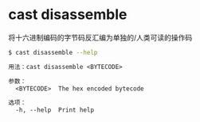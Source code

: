 # cast disassemble

将十六进制编码的字节码反汇编为单独的/人类可读的操作码

```bash
$ cast disassemble --help
```

```txt
用法：cast disassemble <BYTECODE>

参数：
  <BYTECODE>  The hex encoded bytecode

选项：
  -h, --help  Print help
```